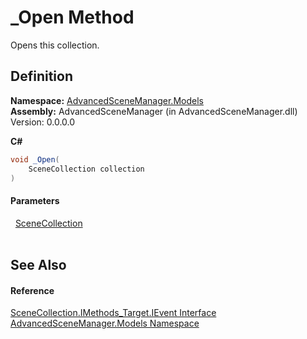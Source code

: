 # _Open Method


Opens this collection.



## Definition
**Namespace:** <a href="N_AdvancedSceneManager_Models">AdvancedSceneManager.Models</a>  
**Assembly:** AdvancedSceneManager (in AdvancedSceneManager.dll) Version: 0.0.0.0

**C#**
``` C#
void _Open(
	SceneCollection collection
)
```



#### Parameters
<dl><dt>  <a href="T_AdvancedSceneManager_Models_SceneCollection">SceneCollection</a></dt><dd> </dd></dl>

## See Also


#### Reference
<a href="T_AdvancedSceneManager_Models_SceneCollection_IMethods_Target_IEvent">SceneCollection.IMethods_Target.IEvent Interface</a>  
<a href="N_AdvancedSceneManager_Models">AdvancedSceneManager.Models Namespace</a>  
